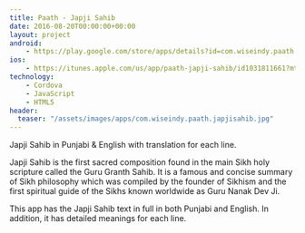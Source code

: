 ```yaml
---
title: Paath - Japji Sahib
date: 2016-08-20T00:00:00+00:00
layout: project
android:
    - https://play.google.com/store/apps/details?id=com.wiseindy.paath.japjisahib
ios:
    - https://itunes.apple.com/us/app/paath-japji-sahib/id1031811661?mt=8
technology:
    - Cordova
    - JavaScript
    - HTML5
header:
  teaser: "/assets/images/apps/com.wiseindy.paath.japjisahib.jpg"
---
```


Japji Sahib in Punjabi & English with translation for each line.

Japji Sahib is the first sacred composition found in the main Sikh holy scripture called the Guru Granth Sahib. It is a famous and concise summary of Sikh philosophy which was compiled by the founder of Sikhism and the first spiritual guide of the Sikhs known worldwide as Guru Nanak Dev Ji.

This app has the Japji Sahib text in full in both Punjabi and English. In addition, it has detailed meanings for each line.